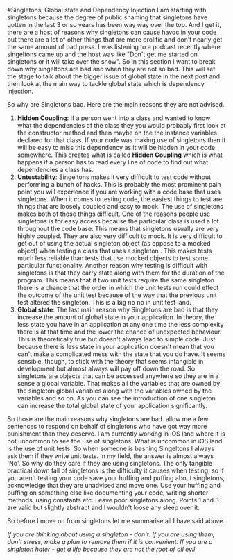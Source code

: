 #Singletons, Global state and Dependency Injection
I am starting with singletons because the degree of public shaming that singletons have gotten in the last 3 or so years has been way way over the top. And I get it, there are a host of reasons why singletons can cause havoc in your code but there are a lot of other things that are more prolific and don't nearly get the same amount of bad press. I was listening to a podcast recently where singeltons came up and the host was like "Don't get me started on singletons or it will take over the show". So in this section I want to break down why singeltons are bad and when they are not so bad. This will set the stage to talk about the bigger issue of global state in the next post and then look at the main way to tackle global state which is dependency injection. 

So why are Singletons bad. Here are the main reasons they are not advised.
1. __Hidden Coupling__: If a person went into a class and wanted to know what the dependencies of the class they you would probably first look at the constructor method and then maybe on the the instance variables declared for that class. If your code was making use of singletons then it will be easy to miss this dependency as it will be hidden in your code somewhere. This creates what is called __Hidden Coupling__ which is what happens if a person has to read every line of code to find out what dependencies a class has. 
2. __Untestability__: Singeltons makes it very difficult to test code without performing a bunch of hacks. This is probably the most prominent pain point you will experience if you are working with a code base that uses singletons. When it comes to testing code, the easiest things to test are things that are loosely coupled and easy to mock. The use of singletons makes both of those things difficult. One of the reasons people use singletons is for easy access because the particular class is used a lot throughout the code base. This means that singletons usually are very highly coupled. They are also very difficult to mock. It is very difficult to get out of using the actual singleton object (as oppose to a mocked object) when testing a class that uses a singleton . This makes tests much less reliable than tests that use mocked objects to test some particular functionality. Another reason why testing is difficult with singletons is that they carry state along with them for the duration of the program. This means that if two unit tests require the same singleton there is a chance that the order in which the unit tests run could effect the outcome of the unit test because of the way that the previous unit test altered the singleton. This is a big no no in unit test land. 
3. __Global state__: The last main reason why Singletons are bad is that they increase the amount of global state in your application. In theory, the less state you have in an application at any one time the less complexity there is at that time and the lower the chance of unexpected behaviour. This is theoretically true but doesn't always lead to simple code. Just because there is less state in your application doesn't mean that you can't make a complicated mess with the state that you do have. It seems sensible, though, to stick with the theory that seems intangible in development but almost always will pay off down the road. So singletons are objects that can be accessed anywhere so they are in a sense a global variable. That makes all the variables that are owned by the singleton global variables along with the variables owned by the variables and so on. As you can see the introduction of one singleton can increase the total global state of your application significantly. 

So those are the main reasons why singletons are bad. allow me a few sentences to respond on behalf of singletons who have got way more punishment than they deserve. I am currently working in iOS land where it is not uncommon to see the use of singletons. What is uncommon in iOS land is the use of unit tests. So when someone is bashing Singeltons I always ask them if they write unit tests. In my field, the answer is almost always 'No'. So why do they care if they are using singletons. The only tangible practical down fall of singletons is the difficulty it causes when testing, so if you aren't testing your code save your huffing and puffing about singletons, acknowledge that they are unadvised and move one. Use your huffing and puffing on something else like documenting your code, writing shorter methods, using constants etc. Leave poor singletons along. Points 1 and 3 are valid but slightly abstract and I wouldn't loose any sleep over it. 

So before I move on from singletons let me summarise all I have said above.

_If you are thinking about using a singleton - don't. If you are using them, don't stress, make a plan to remove them if it is convenient. If you are a singleton hater - get a life because they are not the root of all evil_


















